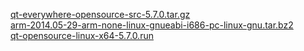 <a href="http://download.qt.io/new_archive/qt/5.7/5.7.0/single/qt-everywhere-opensource-src-5.7.0.tar.gz" target="_blank">qt-everywhere-opensource-src-5.7.0.tar.gz</a><br>
<a href="http://www.codesourcery.com/sgpp/lite/arm/portal/package4571/public/arm-none-linux-gnueabi/arm-2014.05-29-arm-none-linux-gnueabi-i686-pc-linux-gnu.tar.bz2" target="_blank">arm-2014.05-29-arm-none-linux-gnueabi-i686-pc-linux-gnu.tar.bz2</a><br>
<a href="http://download.qt.io/new_archive/qt/5.7/5.7.0/qt-opensource-linux-x64-5.7.0.run" target="_blank">qt-opensource-linux-x64-5.7.0.run</a><br>
